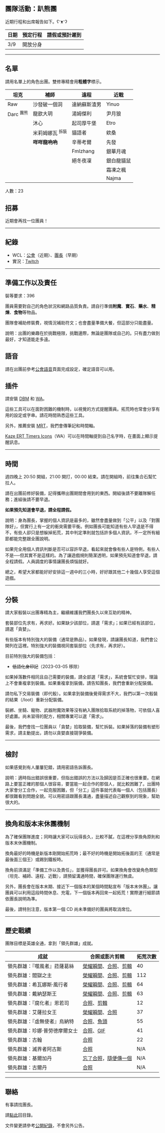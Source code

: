 ## 團隊活動：趴熊團

近期行程和出席報告如下。ʕᵔᴥᵔʔ

| **日期** | **預定行程**         | **請假或預計遲到**                          |
| -------- | -------------------- | ------------------------------------------- |
| 3/9      | 開放分身             |                                             |

---

## 名單

請用名單上的角色出團。雙修專精會用**粗體字**標示。

| **坦克**             | **補師**                   | **遠程**         | **近戰**         |
| -------------------- | -------------------------- | ---------------- | ---------------- |
| Raw                  | 沙發破一個洞               | 達納蘇斯渣男     | Yinuo            |
| Darc <sup>團熊</sup> | 龍歆大玥                   | 湯姆傑利         | 尹月狼           |
|                      | 沐心                       | 起司厚牛堡       | Etro             |
|                      | 米莉姆娜瓦 <sup>拆裝</sup> | 貓語者           | 欸桑             |
|                      | **咩咩龍吶吶**             | 辛蒂考爾         | 先發             |
|                      |                            | Fmlzhang         | 銀華月魂         |
|                      |                            | 絕冬夜凜         | 銀白龍貓鼠       |
|                      |                            |                  | 霜凍之楓         |
|                      |                            |                  | Najma            |

人數：23

## 招募

近期會再找一位團員！

--- 

## 紀錄

- WCL：[公會](https://www.warcraftlogs.com/guild/reports-list/269517)（近期）、[團長](https://www.warcraftlogs.com/user/reports-list/302729/)（早期）
- 實況：[Twitch](https://www.twitch.tv/dalechou/videos)

--- 

## 準備工作以及責任

裝等要求：396

團員需要對自己的角色狀況和網路品質負責。請自行準備**附魔**、**寶石**、**藥水**、**精煉**、**食物**等物品。

團隊會補助修裝費，視情況補助符文；也會盡量準備大餐，但這部分只能盡量。

說明：出團的樂趣在於挑戰極限，挑戰邊際，無論是團隊或自己的。只有盡力做到最好，才知道能走多遠。

## 語音

請在出團前參考[公會語音](voicechat.html)頁面完成設定，確定語音可以用。

## 插件

請安裝 [DBM](https://www.curseforge.com/wow/addons/deadly-boss-mods) 和 [WA](https://www.curseforge.com/wow/addons/weakauras-2)。

這些工具可以在面對困難的機制時，以視覺的方式提醒團員。拓荒時也常會分享有用的設定或字串。請花時間熟悉這些工具。

另外，推薦安裝 [MRT](https://www.curseforge.com/wow/addons/method-raid-tools)，我們會傳筆記和時間軸。

[Kaze ERT Timers Icons](https://wago.io/n7l5uN3YM)（WA）可以在時間軸提到自己名字時，在畫面上顯示提醒訊息。 

---

## 時間

週四晚上 20:50 開組，21:00 開打，00:00 結束。請在開組時，前往集合石幫忙拉人。

請在出團前修好裝備，記得攜帶出團期間會用到的東西。開組後請不要離隊解任務；進組後請不要早退。

**如果預先知道會早退，請全程請假。**

說明：身為團長，掌握的個人資訊是最多的，雖然會盡量做到「公平」以及「對團隊好」，但實行上有一定的衝突需要平衡。例如團長可能知道有些人早退是不得不，有些人卻只是想躲掉拓荒，其中判定準則就包括許多個人資訊，不一定所有細節都能完整跟全團說明。

如果完全用個人資訊判斷是否可以容許早退，看起來就會像有些人是特例，有些人不是──但其實不是這樣的。為了讓遊戲規則簡潔透明，如果預先知道會早退，請全程請假。人員調度的事情讓團長煩惱就好。

總之，希望大家都能好好安排這一週中的三小時，好好跟其他二十幾個人享受這個遊戲。

---

## 分裝

請大家骰裝以出團專精為主，繼續維護我們團長久以來互助的精神。

套裝部位先求有，再求好。如果缺少該部位，請選「需求」；如果已經有該部位，請選「貪婪」。

有些版本有特別強大的裝備（通常是飾品）。如果發現，請讓團長知道，我們會公開列在這裡。特別強大的裝備視同套裝部位（先求有，再求好）。

目前特別強大的裝備包括：

- ~~低語化身印記~~（2023-03-05 移除）

如果掉落數件相同且自己需要的裝備，請全部選「需求」，系統會幫忙安排，理論上不會重複拿到裝備。如果重複拿到裝備，請告知團長，我們會重新分配裝備。

請勿私下交易裝備（即代骰）。如果拿到裝備後覺得需求不大，我們以第一次骰裝的結果（/loot）重新分配裝備。

裝綁、坐騎、寵物、武器附魔效果等沒有納入團隊拾取系統的掉落物，可依個人喜好處置。尚未習得的配方，相關專業可以選「需求」。

最後，我們會找一位團員以「貪婪」拾取裝備，幫忙拆裝。如果掉落的裝備有塑形需求，請主動提出，請勿以貪婪直接競爭裝備。

---

## 檢討

如果感覺到有人屢屢犯錯，請用密語告訴團長。

說明：適時指出錯誤很重要，但指出錯誤的方法以及歸因是否正確也很重要。在網路上要當正確的那個人很容易，要當能一起合作的那個人，就比較困難了。出團時大家會分工合作，一起克服困難，但「分工」這件事就代表每一個人（包括團長）都很難看到問題全貌。可以用密語跟團長溝通，盡量描述自己觀察到的現象，幫助很大的。

---

## 換角和版本末休團機制

為了確保團隊進度；同時讓大家可以玩得長久，比較不膩，在這裡分享換角原則和版本末休團機制。

換角最好的時機是新版本剛開始拓荒時；最不好的時機是開始拓後面的王（通常是最後面三個王）或踢到鐵板時。

換角前須滿足「準備工作以及責任」，並獲得團長許可。如果換角會改變角色類型（坦克、補師、遠程、近戰），請預留溝通時間，確保團隊運行無虞。

另外，團長會在版本末期、接近下一個版本的某個時間點宣布「版本末休團」。讓團員可以利用這段時間休息、充電，下一個版本再回來一起拓荒！實際運行細節請依團長說明為準。

最後，請特別注意，版本第一個 CD 尚未準備好的團員將取消席位。

---

## 歷史戰績

團隊目標是英雄全通，拿到「領先群雄」成就。

| **成就**                       | **合照或影片剪輯**                                                                                                              | **拓荒次數**     |
| ------------------------------ | ------------------------------------------------------------------------------------------------------------------------------- | ---------------- |
| 領先群雄：『噬風者』菈薩葛絲   | [榮耀瞬間](img_aotc_raszageth_bear.jpg)、[合照](img_aotc_raszageth_bear2.png)、[剪輯](https://www.twitch.tv/videos/1746774110)  | 40               |
| 領先群雄：閻獄之主             | [榮耀瞬間](img_aotc_jailer_bear.jpg)、[合照](img_aotc_jailer_bear2.jpg)、[剪輯](https://www.twitch.tv/videos/1511957208)        | 112              |
| 領先群雄：希瓦娜斯‧風行者     | [榮耀瞬間](img_aotc_sylvanas_bear.jpg)、[合照](img_aotc_sylvanas_bear2.jpg)、[剪輯](https://www.twitch.tv/videos/1176564219)    | 64               |
| 領先群雄：戴納瑟斯王           | [榮耀瞬間](img_aotc_denathrius_bear.jpg)、[合照](img_aotc_denathrius_bear2.jpg)、[剪輯](https://www.twitch.tv/videos/945865869) | 63               |
| 領先群雄：『腐化者』恩若司     | [合照](img_aotc_nzoth_thu.jpg)、[剪輯](https://www.twitch.tv/videos/587773572)                                                  | 12               |
| 領先群雄：艾薩拉女王           | [榮耀瞬間](img_aotc_azshara_thu.jpg)、[合照](img_aotc_azshara_thu2.jpg)                                                         | 37               |
| 領先群雄：『虛無使者』烏納特   | [合照](img_aotc_uunat_thu.jpg)、[魚頭](img_aotc_uunat_thu2.jpg)                                                                 | 55               |
| 領先群雄：珍娜‧普勞德摩爾女士 | [合照](img_aotc_jaina_thu.jpg)、[GIF](img_aotc_jaina_thu.gif)                                                                   | 41               |
| 領先群雄：古翰                 | [合照](img_aotc_ghuun_thu.jpg)                                                                                                  | 22               |
| 領先群雄：滅界者阿古斯         | [合照](img_aotc_argus.jpg)                                                                                                      | N/A              |
| 領先群雄：基爾加丹             | [忘了合照](img_aotc_kiljaeden.jpg)，[隨便傳一個](img_aotc_kiljaeden2.jpg)                                                       | N/A              |
| 領先群雄：古爾丹               | [合照](img_aotc_guldan.jpg)                                                                                                     | N/A              |

---

## 聯絡

有事請找團長。

請[點此](index.html)回目錄。

文件變更請參考[公開紀錄](https://github.com/dalechou/badweather.tw/commits/master/bear.md)，不會另外公告。
